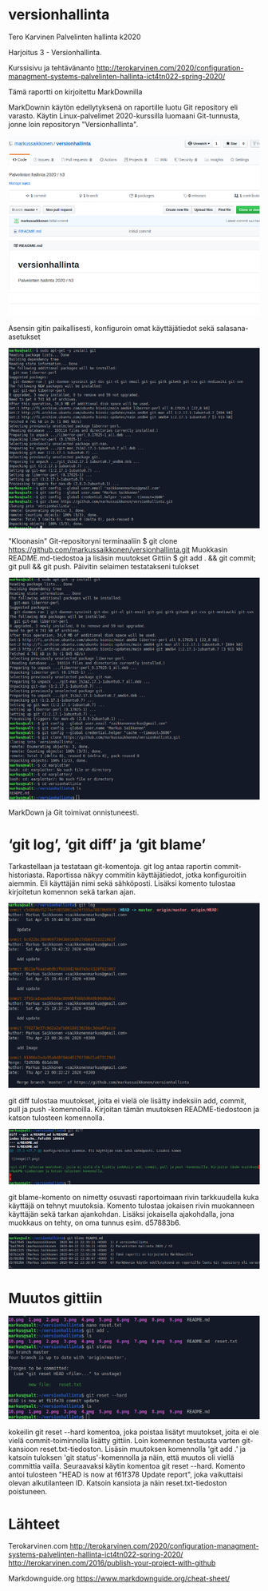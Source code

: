 # versionhallinta
Tero Karvinen Palvelinten hallinta k2020

Harjoitus 3 - Versionhallinta. 

Kurssisivu ja tehtävänanto
http://terokarvinen.com/2020/configuration-managment-systems-palvelinten-hallinta-ict4tn022-spring-2020/

Tämä raportti on kirjoitettu MarkDownilla

MarkDownin käytön edellytyksenä on raportille luotu Git repository eli varasto. 
Käytin Linux-palvelimet 2020-kurssilla luomaani Git-tunnusta, jonne loin repositoryn "Versionhallinta".

![image](1.png)

Asensin gitin paikallisesti, konfiguroin omat käyttäjätiedot sekä salasana-asetukset 

![image](2.png)

"Kloonasin" Git-repositoryni terminaaliin $ git clone https://github.com/markussaikkonen/versionhallinta.git 
Muokkasin README.md-tiedostoa ja lisäsin muutokset Gittiin $ git add . && git commit; git pull && git push. Päivitin selaimen testatakseni tulokset


![image](3.png)

MarkDown ja Git toimivat onnistuneesti. 

# ‘git log’, ‘git diff’ ja ‘git blame’

Tarkastellaan ja testataan git-komentoja. git log antaa raportin commit-historiasta. Raportissa näkyy commitin käyttäjätiedot, jotka
konfiguroitiin aiemmin. Eli käyttäjän nimi sekä sähköposti. Lisäksi komento tulostaa kirjoitetun komennon sekä tarkan ajan.

![image](7.png)

git diff tulostaa muutokset, joita ei vielä ole lisätty indeksiin add, commit, pull ja push -komennoilla. Kirjoitan tämän muutoksen 
README-tiedostoon ja katson tulosteen komennolla.

![image](8.png)

git blame-komento on nimetty osuvasti raportoimaan rivin tarkkuudella kuka käyttäjä on tehnyt muutoksia. Komento tulostaa jokaisen
rivin muokanneen käyttäjän sekä tarkan ajankohdan. Lisäksi jokaisella ajakohdalla, jona muokkaus on tehty, on oma tunnus esim. d57883b6.

![image](9.png)

# Muutos gittiin

![image](11.png)

kokeilin git reset --hard komentoa, joka poistaa lisätyt muutokset, joita ei ole vielä commit-toiminnolla lisätty gittiin.
Loin komennon testausta varten git-kansioon reset.txt-tiedoston. Lisäsin muutoksen komennolla 'git add .' ja katsoin tuloksen 'git status'-komennolla ja näin, että muutos oli viellä committia vailla. Seuraavaksi käytin komentoa
git reset --hard. Komento antoi tulosteen "HEAD is now at f61f378 Update report", joka vaikuttaisi olevan alkutilanteen ID.
Katsoin kansiota ja näin reset.txt-tiedoston poistuneen. 

# Lähteet 
Terokarvinen.com
http://terokarvinen.com/2020/configuration-managment-systems-palvelinten-hallinta-ict4tn022-spring-2020/
http://terokarvinen.com/2016/publish-your-project-with-github

Markdownguide.org
https://www.markdownguide.org/cheat-sheet/


